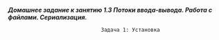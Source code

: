 
***Домашнее задание к занятию 1.3 Потоки ввода-вывода. Работа с файлами. Сериализация.***

                                  Задача 1: Установка